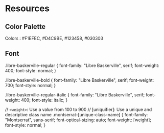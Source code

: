 # Resources

## Color Palette

Colors : #F1EFEC, #D4C9BE, #123458, #030303

## Font

.libre-baskerville-regular {
  font-family: "Libre Baskerville", serif;
  font-weight: 400;
  font-style: normal;
}

.libre-baskerville-bold {
  font-family: "Libre Baskerville", serif;
  font-weight: 700;
  font-style: normal;
}

.libre-baskerville-regular-italic {
  font-family: "Libre Baskerville", serif;
  font-weight: 400;
  font-style: italic;
}

// `<weight>`: Use a value from 100 to 900
// [uniquifier]: Use a unique and descriptive class name
.montserrat-[unique-class-name] {
  font-family: "Montserrat", sans-serif;
  font-optical-sizing: auto;
  font-weight: [weight];
  font-style: normal;
}
